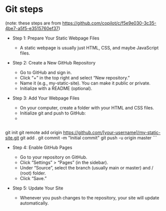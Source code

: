 # Git steps

(note: these steps are from https://github.com/copilot/c/f5e9e030-3c35-4be7-a5f5-e3515760ef37)

- Step 1: Prepare Your Static Webpage Files<br>

    - A static webpage is usually just HTML, CSS, and maybe JavaScript files.

- Step 2: Create a New GitHub Repository<br>

    - Go to GitHub and sign in.
    - Click “+” in the top right and select “New repository.”
    - Name it (e.g., my-static-site). You can make it public or private.
    - Initialize with a README (optional).

- Step 3: Add Your Webpage Files<br>

    - On your computer, create a folder with your HTML and CSS files.
    - Initialize git and push to GitHub:
    - 
    ```
git init
git remote add origin https://github.com/[your-username]/my-static-site.git
git add .
git commit -m "Initial commit"
git push -u origin master
    ```

- Step 4: Enable GitHub Pages<br>

    - Go to your repository on GitHub.
    - Click “Settings” > “Pages” (in the sidebar).
    - Under “Source”, select the branch (usually main or master) and / (root) folder.
    - Click “Save.”

- Step 5: Update Your Site<br>

    - Whenever you push changes to the repository, your site will update automatically.

